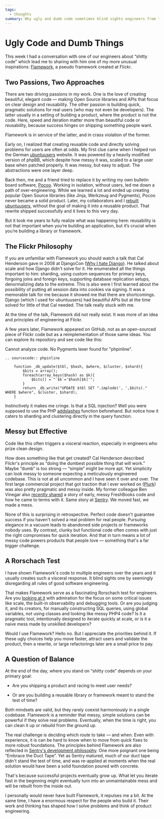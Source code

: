 ```yaml
---
tags:
  - thoughts
summary: Why ugly and dumb code sometimes blind sights engineers from the
---
```


# Ugly Code and Dumb Things

This week I had a conversation with one of our engineers about “shitty
code” which lead me to sharing with him one of my more unusual
inspirations: [Flamework](https://github.com/exflickr/flamework/), a
pseudo framework created at Flickr.

## Two Passions, Two Approaches

There are two driving passions in my work.  One is the love of creating
beautiful, elegant code — making Open Source libraries and APIs that focus
on clear design and reusability.  The other passion is building quick,
pragmatic solutions for real users (who may not even be developers).  The
latter usually in a setting of building a product, where the product is
not the code.  Here, speed and iteration matter more than beautiful code
or reusability, because success hinges on shipping something people want.

Flamework is in service of the latter, and in crass violation of the
former.

Early on, I realized that creating reusable code and directly solving
problems for users are often at odds.  My first clue came when I helped
run the German
[ubuntuusers](https://www.ubuntuusers.de/) website.  It was powered by
a heavily modified version of phpBB, which despite how messy it was,
scaled to a large user base when patched properly.  It was messy, but easy
to adjust.  The abstractions were one layer deep.

Back then, me and a friend tried to replace it by writing my own bulletin
board software, [Pocoo](https://web.archive.org/web/20070502223619/http://flying.circus.pocoo.org/).
Working in isolation, without users, led me down a path of
over-engineering.  While we learned a lot and ended up creating popular
Open Source libraries (like Jinja, Werkzeug and Pygments), Pocoo never
became a solid product.  Later, my collaborators and I [rebuilt
ubuntuusers](https://github.com/inyokaproject/inyoka/), without the
goal of making it into a reusable product.  That rewrite shipped
successfully and it lives to this very day.

But it took me years to fully realize what was happening here: reusability
is not that important when you’re building an application, but it’s
crucial when you’re building a library or framework.

## The Flickr Philosophy

If you are unfamiliar with Flamework you should watch a talk that Cal
Henderson gave in 2008 at DjangoCon ([Why I hate Django](https://www.youtube.com/watch?v=i6Fr65PFqfk)).  He talked about scale
and how Django didn't solve for it.  He enumerated all the things
important to him: sharding, using custom sequences for primary keys,
forgoing joins and foreign keys, supporting database replication setups,
denormalizing data to the extreme.  This is also were I first learned
about the possibility of putting all session data into cookies via
signing.  It was a memorable talk for me because it showed me that there
are shortcomings.  Django (which I used for ubuntuusers) had beautiful
APIs but at the time solved for little of that Cal needed.  The talk
really stuck with me.

At the time of the talk, Flamework did not really exist.  It was more of
an idea and principles of engineering at Flickr.

A few years later, Flamework appeared on GitHub, not as an open-sourced
piece of Flickr code but as a reimplementation of those same ideas.  You
can explore its repository and see code like this:

Cannot analyze code. No Pygments lexer found for "phpinline".

```
.. sourcecode:: phpinline

    function _db_update($tbl, $hash, $where, $cluster, $shard){
        $bits = array();
        foreach(array_keys($hash) as $k){
            $bits[] = "`$k`='$hash[$k]'";
        }
        return _db_write("UPDATE $tbl SET ".implode(', ',$bits)." WHERE $where", $cluster, $shard);
    }

```

Instinctively it makes me cringe.  Is that a SQL injection?  Well you were
supposed to use the PHP [addslashes](https://www.php.net/manual/en/function.addslashes.php) function
beforehand.  But notice how it caters to sharding and clustering directly
in the query function.

## Messy but Effective

Code like this often triggers a visceral reaction, especially in engineers
who prize clean design.

How does something like that get created?  Cal Henderson described
Flickr's principle as “doing the dumbest possible thing that will work.”
Maybe “dumb” is too strong — “simple” might be more apt.  Yet simplicity
can look messy to someone expecting a meticulously engineered codebase.
This is not at all uncommon and I have seen it over and over.  The first
large commercial project that got traction that I ever worked on ([Plurk](https://en.wikipedia.org/wiki/Plurk)) was also pretty pragmatic and
messy inside.  My former colleague Ben Vinegar also [recently shared](https://benv.ca/blog/posts/the-hardest-problem) a story of early,
messy FreshBooks code and how he came to terms with it.  Same story at
[Sentry](https://sentry.io/welcome).  We moved fast, we made a mess.

None of this is surprising in retrospective.  Perfect code doesn't
guarantee success if you haven't solved a real problem for real people.
Pursuing elegance in a vacuum leads to abandoned side projects or
frameworks nobody uses.  By contrast, clunky but functional code often
comes with just the right compromises for quick iteration.  And that in
turn means a lot of messy code powers products that people love —
something that's a far bigger challenge.

## A Rorschach Test

I have shown Flamework's code to multiple engineers over the years and it
usually creates such a visceral response.  It blind sights one by
seemingly disregarding all rules of good software engineering.

That makes Flamework serve as a fascinating Rorschach test for engineers.
Are you [looking at it](https://github.com/exflickr/flamework) with
admiration for the focus on some critical issues like scale, the built-in
observability and debugging tools.  Or are you judging it, and its
creators, for manually constructing SQL queries, using global variables,
not using classes and looking like messy PHP4 code?  Is it a pragmatic
tool, intentionally designed to iterate quickly at scale, or is it a naive
mess made by unskilled developers?

Would I use Flamework?  Hello no.  But I appreciate the priorities behind
it.  If these ugly choices help you move faster, attract users and
validate the product, then a rewrite, or large refactorings later are a
small price to pay.

## A Question of Balance

At the end of the day, where you stand on “shitty code” depends on your
primary goal:

- Are you shipping a product and racing to meet user needs?

- Or are you building a reusable library or framework meant to stand the
test of time?

Both mindsets are valid, but they rarely coexist harmoniously in a single
codebase.  Flamework is a reminder that messy, simple solutions can be
powerful if they solve real problems.  Eventually, when the time is right,
you can clean it up or rebuild from the ground up.

The real challenge is deciding which route to take — and when.  Even with
experience, it is can be hard to know when to move from quick fixes to
more robust foundations.  The principles behind Flamework are also
reflected in [Sentry's development philosophy](https://develop.sentry.dev/getting-started/philosophy/).  One more
poignant one being “Embrace the Duct Tape”.  Yet as Sentry matured, much
of our duct tape didn't stand the test of time, and was re-applied at
moments when the real solution would have been a solid foundation poured
with concrete.

That's because successful projects eventually grow up.  What let you
iterate fast in the beginning might eventually turn into an unmaintainable
mess and will be rebuilt from the inside out.

I personally would never have built Flamework, it repulses me a bit.  At the
same time, I have a enormous respect for the people who build it.  Their
work and thinking has shaped how I solve problems and think of product
engineering.
